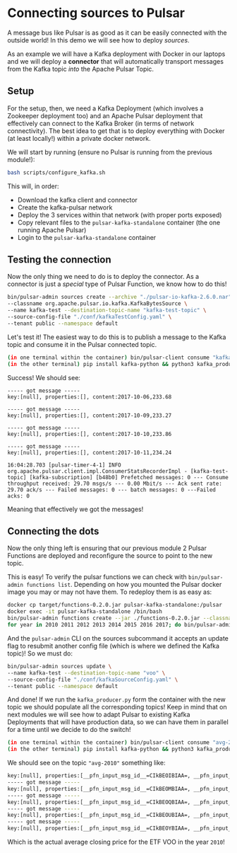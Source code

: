 # Connecting sources to Pulsar

A message bus like Pulsar is as good as it can be easily connected with the outside world! In this demo we will see how to deploy *sources*.

As an example we will have a Kafka deployment with Docker in our laptops and we will deploy a **connector** that will automatically transport messages from the Kafka topic _into_ the Apache Pulsar Topic.

## Setup

For the setup, then, we need a Kafka Deployment (which involves a Zookeeper deployment too) and an Apache 
Pulsar deployment  that effectively can connect to the Kafka Broker (in terms of network connectivity). The best idea to get that
is to deploy everything with Docker (at least locally!) within a private docker network.

We will start by running (ensure no Pulsar is running from the previous module!):

```bash
bash scripts/configure_kafka.sh
```

This will, in order:

- Download the kafka client and connector
- Create the kafka-pulsar network
- Deploy the 3 services within that network (with proper ports exposed)
- Copy relevant files to the `pulsar-kafka-standalone` container (the one running Apache Pulsar)
- Login to the `pulsar-kafka-standalone` container 

## Testing the connection

Now the only thing we need to do is to deploy the connector. As a connector is just a _special_ type of Pulsar Function, we know how to do this!

```bash
bin/pulsar-admin sources create --archive "./pulsar-io-kafka-2.6.0.nar"  \
--classname org.apache.pulsar.io.kafka.KafkaBytesSource \
--name kafka-test --destination-topic-name "kafka-test-topic" \
--source-config-file "./conf/kafkaTestConfig.yaml" \
--tenant public --namespace default
```

Let's test it! The easiest way to do this is to publish a message to the Kafka topic and consume it in the Pulsar connected topic.

```bash
(in one terminal within the container) bin/pulsar-client consume "kafka-test-topic" -s "kafka-subscription" -n 0
(in the other terminal) pip install kafka-python && python3 kafka_producer.py "kafka-test-topic"
```

Success! We should see:

```
----- got message -----
key:[null], properties:[], content:2017-10-06,233.68

----- got message -----
key:[null], properties:[], content:2017-10-09,233.27

----- got message -----
key:[null], properties:[], content:2017-10-10,233.86

----- got message -----
key:[null], properties:[], content:2017-10-11,234.24

16:04:28.703 [pulsar-timer-4-1] INFO  org.apache.pulsar.client.impl.ConsumerStatsRecorderImpl - [kafka-test-topic] [kafka-subscription] [b48b0] Prefetched messages: 0 --- Consume throughput received: 29.70 msgs/s --- 0.00 Mbit/s --- Ack sent rate: 29.70 ack/s --- Failed messages: 0 --- batch messages: 0 ---Failed acks: 0
```

Meaning that effectively we got the messages!

## Connecting the dots

Now the only thing left is ensuring that our previous module 2 Pulsar Functions are deployed and reconfigure the source to point to the new topic.

This is easy! To verify the pulsar functions we can check with `bin/pulsar-admin functions list`. Depending on how you mounted the Pulsar docker 
image you may or may not have them. To redeploy them is as easy as:

```bash
docker cp target/functions-0.2.0.jar pulsar-kafka-standalone:/pulsar
docker exec -it pulsar-kafka-standalone /bin/bash
bin/pulsar-admin functions create --jar ./functions-0.2.0.jar --classname com.pluralsight.functions.RoutingFunction --name routing --inputs "voo" --log-topic logging-function-logs
for year in 2010 2011 2012 2013 2014 2015 2016 2017; do bin/pulsar-admin functions create --jar ./functions-0.2.0.jar --classname com.pluralsight.functions.AvgFunction --name avg-$year --inputs year-$year --log-topic logging-function-logs --output avg-$year; done
```

And the `pulsar-admin` CLI on the sources subcommand it accepts an update flag to resubmit another config file (which is where we defined the Kafka topic)! So we must do:

```bash
bin/pulsar-admin sources update \
--name kafka-test --destination-topic-name "voo" \
--source-config-file "./conf/kafkaSourceConfig.yaml" \
--tenant public --namespace default
```

And done! If we run the `kafka_producer.py` form the container with the new topic we should populate all the corresponding topics!
Keep in mind that on next modules we will see how to adapt Pulsar to existing Kafka Deployments that will have production data, so we can 
have them in parallel for a time until we decide to do the switch!

```bash
(in one terminal within the container) bin/pulsar-client consume "avg-2010" -s "kafka-integration-subscription" -n 0
(in the other terminal) pip install kafka-python && python3 kafka_producer.py "voo"
```

We should see on the topic `"avg-2010"` something like:

```bash
key:[null], properties:[__pfn_input_msg_id__=CIkBEOIBIAA=, __pfn_input_topic__=persistent://public/default/year-2010], content:95.35861
----- got message -----
key:[null], properties:[__pfn_input_msg_id__=CIkBEOMBIAA=, __pfn_input_topic__=persistent://public/default/year-2010], content:95.38129
----- got message -----
key:[null], properties:[__pfn_input_msg_id__=CIkBEOQBIAA=, __pfn_input_topic__=persistent://public/default/year-2010], content:95.40416
----- got message -----
key:[null], properties:[__pfn_input_msg_id__=CIkBEOUBIAA=, __pfn_input_topic__=persistent://public/default/year-2010], content:95.42615
----- got message -----
key:[null], properties:[__pfn_input_msg_id__=CIkBEOYBIAA=, __pfn_input_topic__=persistent://public/default/year-2010], content:95.44842
```

Which is the actual average closing price for the ETF VOO in the year `2010`! 